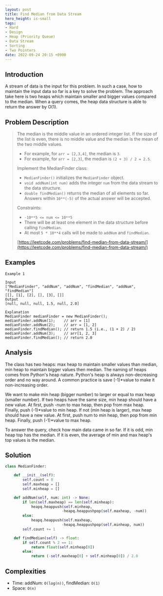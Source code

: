 ```yaml
---
layout: post
title: Find Median from Data Stream
hero_height: is-small
tags:
- Hard
- Design
- Heap (Priority Queue)
- Data Stream
- Sorting
- Two Pointers
date: 2022-09-24 20:15 +0900
---
```

## Introduction
A stream of data is the input for this problem.
In such a case, how to maintain the input data so far is a key to solve the problem.
The approach take here is two heaps which maintain smaller and bigger values compared to the median.
When a query comes, the heap data structure is able to return the answer by O(1).

## Problem Description
> The median is the middle value in an ordered integer list.
> If the size of the list is even, there is no middle value and the median is the mean of the two middle values.
> 
> - For example, for `arr = [2,3,4]`, the median is `3`.
> - For example, for `arr = [2,3]`, the median is `(2 + 3) / 2 = 2.5`.
>
> Implement the MedianFinder class:
> - `MedianFinder()` initializes the `MedianFinder` object.
> - `void addNum(int num)` adds the integer `num` from the data stream to the data structure.
> - `double findMedian()` returns the median of all elements so far.
>    Answers within `10**(-5)` of the actual answer will be accepted.
>
> Constraints:
> - `-10**5 <= num <= 10**5`
> - There will be at least one element in the data structure before calling `findMedian`.
> - At most `5 * 10**4` calls will be made to `addNum` and `findMedian`.
>
> [https://leetcode.com/problems/find-median-from-data-stream/](https://leetcode.com/problems/find-median-from-data-stream/)

## Examples
```
Example 1

Input
["MedianFinder", "addNum", "addNum", "findMedian", "addNum", "findMedian"]
[[], [1], [2], [], [3], []]
Output
[null, null, null, 1.5, null, 2.0]

Explanation
MedianFinder medianFinder = new MedianFinder();
medianFinder.addNum(1);    // arr = [1]
medianFinder.addNum(2);    // arr = [1, 2]
medianFinder.findMedian(); // return 1.5 (i.e., (1 + 2) / 2)
medianFinder.addNum(3);    // arr[1, 2, 3]
medianFinder.findMedian(); // return 2.0
```

## Analysis
The class has two heaps: max heap to maintain smaller values than median,
min heap to maintain bigger values then median.
The naming of heaps comes from Python's heap nature.
Python's heap is always non-decreasing order and no way around.
A common practice is save (-1)*value to make it non-increasing order.

We want to make min heap (bigger number) to larger or equal to max heap (smaller number).
If two heaps have the same size, min heap should have a new value.
At first, push -num to max heap, then pop from max heap. Finally, push (-1)*value to min heap.
If not (min heap is larger), max heap should have a new value.
At first, push num to min heap, then pop from min heap. Finally, push (-1)*value to max heap.

To answer the query, check how main data came in so far.
If it is odd, min heap top has the median.
If it is even, the average of min and max heap's top values is the median.

## Solution
```python
class MedianFinder:

    def __init__(self):
        self.count = 0
        self.maxheap = []
        self.minheap = []

    def addNum(self, num: int) -> None:
        if len(self.maxheap) == len(self.minheap):
            heapq.heappush(self.minheap,
                          -heapq.heappushpop(self.maxheap, -num))
        else:
            heapq.heappush(self.maxheap,
                          -heapq.heappushpop(self.minheap, num))
        self.count += 1

    def findMedian(self) -> float:
        if self.count % 2 == 1:
            return float(self.minheap[0])
        else:
            return (-self.maxheap[0] + self.minheap[0]) / 2.0
```

## Complexities
- Time: addNum: `O(log(n))`, findMedian: `O(1)`
- Space: `O(n)`
